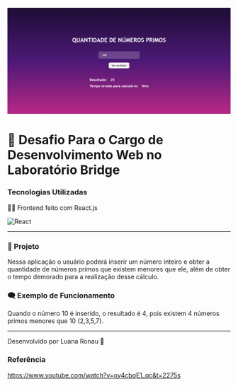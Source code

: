 ![Imagem da tela da aplicação](TelaDoDesafio.png)
# 💙 Desafio Para o Cargo de Desenvolvimento Web no Laboratório Bridge


### Tecnologias Utilizadas

👩‍💻 Frontend feito com React.js

![React](https://img.shields.io/badge/react-%2320232a.svg?style=for-the-badge&logo=react&logoColor=%2361DAFB) &nbsp;



---



### 🧠 Projeto

Nessa aplicação o usuário poderá inserir um número inteiro e obter a quantidade de números primos que existem menores que ele, além de obter o tempo demorado para a realização desse cálculo.

### 🗨 Exemplo de Funcionamento

Quando o número 10 é inserido, o resultado é 4, pois existem 4 números primos menores que 10 (2,3,5,7).


---



Desenvolvido por Luana Ronau 💜


### Referência

https://www.youtube.com/watch?v=oy4cbqE1_qc&t=2275s
